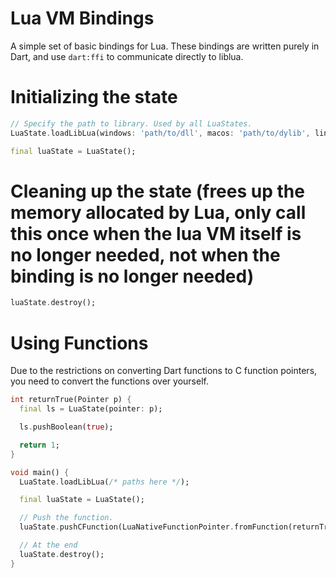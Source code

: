 # Lua VM Bindings

A simple set of basic bindings for Lua.
These bindings are written purely in Dart, and use `dart:ffi` to communicate directly to liblua.

# Initializing the state

```dart
// Specify the path to library. Used by all LuaStates.
LuaState.loadLibLua(windows: 'path/to/dll', macos: 'path/to/dylib', linux: 'path/to/so');

final luaState = LuaState();
```

# Cleaning up the state (frees up the memory allocated by Lua, only call this once when the lua VM itself is no longer needed, not when the binding is no longer needed)

```dart
luaState.destroy();
```

# Using Functions

Due to the restrictions on converting Dart functions to C function pointers, you need to convert the functions over yourself.

```dart
int returnTrue(Pointer p) {
  final ls = LuaState(pointer: p);

  ls.pushBoolean(true);

  return 1;
}

void main() {
  LuaState.loadLibLua(/* paths here */);

  final luaState = LuaState();

  // Push the function.
  luaState.pushCFunction(LuaNativeFunctionPointer.fromFunction(returnTrue));

  // At the end
  luaState.destroy();
}

```
